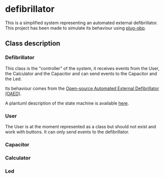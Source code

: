 # defibrillator

This is a simplified system representing an automated external defibrillator.
This project has been made to simulate its behaviour using [plug-obp](https://plug-obp.github.io/).

## Class description
### Defibrillator
This class is the "controller" of the system, it receives events from the User, the Calculator and the Capacitor and can send events to the Capacitor and the Led.

Its behaviour comes from the [Open-source Automated External Defibrillator (OAED)](https://github.com/CentroEPiaggio/Open-Automated-External-Defibrillator).

A plantuml description of the state machine is available [here](https://github.com/Pyponou/defibrillator/blob/master/defibrillator_SimpleMAE.puml).

### User
The User is at the moment represented as a class but should not exist and work with buttons. It can only send events to the defibrillator. 

### Capacitor

### Calculator

### Led
